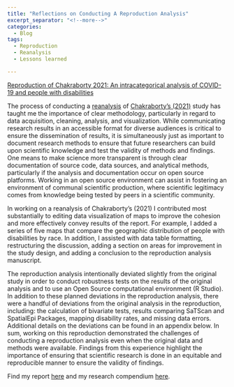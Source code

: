 ```yaml
---
title: "Reflections on Conducting A Reproduction Analysis"
excerpt_separator: "<!--more-->"
categories:
  - Blog
tags:
  - Reproduction
  - Reanalysis
  - Lessons learned

---
```

[Reproduction of Chakraborty 2021: An intracategorical analysis of COVID-19 and people with disabilities](https://gshanleybarr.github.io/RPr-Chakraborty-2021/)


The process of conducting a [reanalysis](https://gshanleybarr.github.io/RPr-Chakraborty-2021/) of [Chakraborty’s (2021)](10.1016/j.dhjo.2020.101007) study has taught me the importance of clear methodology, particularly in regard to data acquisition, cleaning, analysis, and visualization. While communicating research results in an accessible format for diverse audiences is critical to ensure the dissemination of results, it is simultaneously just as important to document research methods to ensure that future researchers can build upon scientific knowledge and test the validity of methods and findings. One means to make science more transparent is through clear documentation of source code, data sources, and analytical methods, particularly if the analysis and documentation occur on open source platforms. Working in an open source environment can assist in fostering an environment of communal scientific production, where scientific legitimacy comes from knowledge being tested by peers in a scientific community.

In working on  a reanalysis of Chakraborty’s (2021) I contributed most substantially to editing data visualization of maps to improve the cohesion and more effectively convey results of the report. For example, I added a series of five maps that compare the geographic distribution of people with disabilities by race. In addition, I assisted with data table formatting, restructuring the discussion, adding a section on areas for improvement in the study design, and adding a conclusion to the reproduction analysis manuscript.

The reproduction analysis intentionally deviated slightly from the original study in order to conduct robustness tests on the results of the original analysis and to use an Open Source computational environment (R Studio). In addition to these planned deviations in the reproduction analysis, there were a handful of deviations from the original analysis in the reproduction, including: the calculation of bivariate tests, results comparing SaTScan and SpatialEpi Packages, mapping disability rates, and  missing data errors. Additional details on the deviations can be found in an appendix below. In sum, working on this reproduction demonstrated the challenges of conducting a reproduction analysis even when the original data and methods were available. Findings from this experience highlight the importance of ensuring that scientific research is done in an equitable and reproducible manner to ensure the validity of findings.

Find my report [here](https://gshanleybarr.github.io/RPr-Chakraborty-2021/) and my research compendium [here](https://github.com/gshanleybarr/RPr-Chakraborty-2021).
